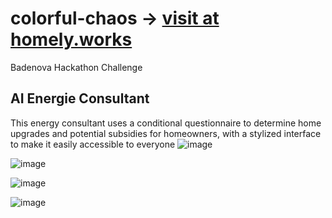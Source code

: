 # colorful-chaos -> [visit at homely.works](https://homely.works)

Badenova Hackathon Challenge

## AI Energie Consultant

This energy consultant uses a conditional questionnaire to determine home upgrades and potential subsidies for homeowners, with a stylized interface to make it easily accessible to everyone
![image](https://github.com/user-attachments/assets/1fd083f7-88b2-4d1a-9b38-35a456d5b599)

![image](https://github.com/user-attachments/assets/3dc0ab9b-00a9-47ed-bf3e-aa2454146b43)

![image](https://github.com/user-attachments/assets/0a673932-3750-40d6-9440-e1b4ba856f33)

![image](https://github.com/user-attachments/assets/611ab550-2d80-45b3-952d-9b384ca37aa2)




